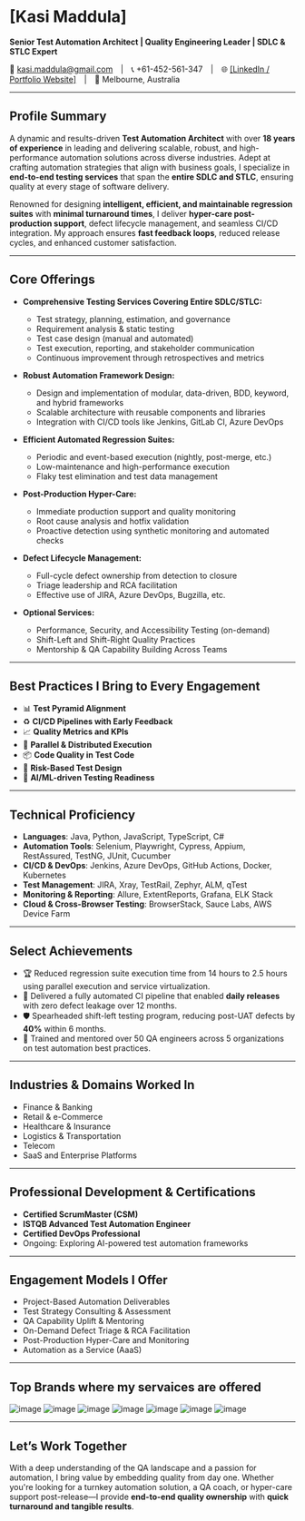 
# **[Kasi Maddula]**  
**Senior Test Automation Architect | Quality Engineering Leader | SDLC & STLC Expert**

📧 kasi.maddula@gmail.com | 📞 +61-452-561-347 | 🌐 [[LinkedIn / Portfolio Website]](https://www.linkedin.com/in/kasimaddula/) | 📍 Melbourne, Australia

---

## **Profile Summary**

A dynamic and results-driven **Test Automation Architect** with over **18 years of experience** in leading and delivering scalable, robust, and high-performance automation solutions across diverse industries. Adept at crafting automation strategies that align with business goals, I specialize in **end-to-end testing services** that span the **entire SDLC and STLC**, ensuring quality at every stage of software delivery.

Renowned for designing **intelligent, efficient, and maintainable regression suites** with **minimal turnaround times**, I deliver **hyper-care post-production support**, defect lifecycle management, and seamless CI/CD integration. My approach ensures **fast feedback loops**, reduced release cycles, and enhanced customer satisfaction.

---

## **Core Offerings**

- **Comprehensive Testing Services Covering Entire SDLC/STLC:**
  - Test strategy, planning, estimation, and governance
  - Requirement analysis & static testing
  - Test case design (manual and automated)
  - Test execution, reporting, and stakeholder communication
  - Continuous improvement through retrospectives and metrics

- **Robust Automation Framework Design:**
  - Design and implementation of modular, data-driven, BDD, keyword, and hybrid frameworks
  - Scalable architecture with reusable components and libraries
  - Integration with CI/CD tools like Jenkins, GitLab CI, Azure DevOps

- **Efficient Automated Regression Suites:**
  - Periodic and event-based execution (nightly, post-merge, etc.)
  - Low-maintenance and high-performance execution
  - Flaky test elimination and test data management

- **Post-Production Hyper-Care:**
  - Immediate production support and quality monitoring
  - Root cause analysis and hotfix validation
  - Proactive detection using synthetic monitoring and automated checks

- **Defect Lifecycle Management:**
  - Full-cycle defect ownership from detection to closure
  - Triage leadership and RCA facilitation
  - Effective use of JIRA, Azure DevOps, Bugzilla, etc.

- **Optional Services:**
  - Performance, Security, and Accessibility Testing (on-demand)  
  - Shift-Left and Shift-Right Quality Practices  
  - Mentorship & QA Capability Building Across Teams

---

## **Best Practices I Bring to Every Engagement**

- 📊 **Test Pyramid Alignment**
- ♻️ **CI/CD Pipelines with Early Feedback**
- 📈 **Quality Metrics and KPIs**
- 🔄 **Parallel & Distributed Execution**
- 📦 **Code Quality in Test Code**
- 🎯 **Risk-Based Test Design**
- 🧠 **AI/ML-driven Testing Readiness**

---

## **Technical Proficiency**

- **Languages**: Java, Python, JavaScript, TypeScript, C#
- **Automation Tools**: Selenium, Playwright, Cypress, Appium, RestAssured, TestNG, JUnit, Cucumber
- **CI/CD & DevOps**: Jenkins, Azure DevOps, GitHub Actions, Docker, Kubernetes
- **Test Management**: JIRA, Xray, TestRail, Zephyr, ALM, qTest
- **Monitoring & Reporting**: Allure, ExtentReports, Grafana, ELK Stack
- **Cloud & Cross-Browser Testing**: BrowserStack, Sauce Labs, AWS Device Farm

---

## **Select Achievements**

- 🏆 Reduced regression suite execution time from 14 hours to 2.5 hours using parallel execution and service virtualization.
- 🚀 Delivered a fully automated CI pipeline that enabled **daily releases** with zero defect leakage over 12 months.
- 🛡️ Spearheaded shift-left testing program, reducing post-UAT defects by **40%** within 6 months.
- 💬 Trained and mentored over 50 QA engineers across 5 organizations on test automation best practices.

---

## **Industries & Domains Worked In**

- Finance & Banking  
- Retail & e-Commerce  
- Healthcare & Insurance  
- Logistics & Transportation  
- Telecom  
- SaaS and Enterprise Platforms  

---

## **Professional Development & Certifications**

- **Certified ScrumMaster (CSM)**  
- **ISTQB Advanced Test Automation Engineer**  
- **Certified DevOps Professional**  
- Ongoing: Exploring AI-powered test automation frameworks

---

## **Engagement Models I Offer**

- Project-Based Automation Deliverables  
- Test Strategy Consulting & Assessment  
- QA Capability Uplift & Mentoring  
- On-Demand Defect Triage & RCA Facilitation  
- Post-Production Hyper-Care and Monitoring  
- Automation as a Service (AaaS)

---
## **Top Brands where my servaices are offered**
![image](https://github.com/user-attachments/assets/7093a580-80e9-4ec0-9890-e0d152123a75)
![image](https://github.com/user-attachments/assets/a2654114-86ad-4b87-857b-cf17206c77cc)
![image](https://github.com/user-attachments/assets/d50c0433-1c1d-432b-a89a-10b6b7187c49)
![image](https://github.com/user-attachments/assets/5888821a-c6e9-466f-a3d2-4a4056643e45)
![image](https://github.com/user-attachments/assets/09a72307-623a-48dd-9f4c-a96b6336315f)
![image](https://github.com/user-attachments/assets/c9ce4dc2-4835-48ed-85ef-802555fdb631)
![image](https://github.com/user-attachments/assets/4983ddc5-5d0a-44c7-965a-7c4af2cdb0a4)







---

## **Let’s Work Together**

With a deep understanding of the QA landscape and a passion for automation, I bring value by embedding quality from day one. Whether you're looking for a turnkey automation solution, a QA coach, or hyper-care support post-release—I provide **end-to-end quality ownership** with **quick turnaround and tangible results**.
